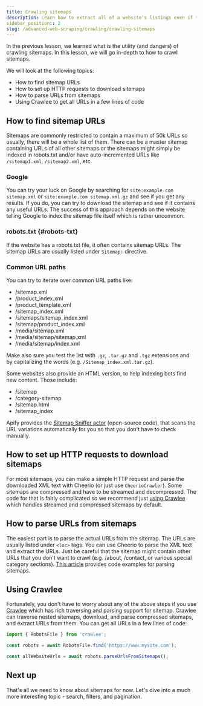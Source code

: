 ```yaml
---
title: Crawling sitemaps
description: Learn how to extract all of a website's listings even if they limit the number of results pages. See code examples for setting up your scraper.
sidebar_position:: 2
slug: /advanced-web-scraping/crawling/crawling-sitemaps
---
```


In the previous lesson, we learned what is the utility (and dangers) of crawling sitemaps. In this lesson, we will go in-depth to how to crawl sitemaps.

We will look at the following topics:

- How to find sitemap URLs
- How to set up HTTP requests to download sitemaps
- How to parse URLs from sitemaps
- Using Crawlee to get all URLs in a few lines of code

## How to find sitemap URLs

Sitemaps are commonly restricted to contain a maximum of 50k URLs so usually, there will be a whole list of them. There can be a master sitemap containing URLs of all other sitemaps or the sitemaps might simply be indexed in robots.txt and/or have auto-incremented URLs like `/sitemap1.xml`, `/sitemap2.xml`, etc.

### Google

You can try your luck on Google by searching for `site:example.com sitemap.xml` or `site:example.com sitemap.xml.gz` and see if you get any results. If you do, you can try to download the sitemap and see if it contains any useful URLs. The success of this approach depends on the website telling Google to index the sitemap file itself which is rather uncommon.

### robots.txt {#robots-txt}

If the website has a robots.txt file, it often contains sitemap URLs. The sitemap URLs are usually listed under `Sitemap:` directive.

### Common URL paths

You can try to iterate over common URL paths like:

- /sitemap.xml
- /product_index.xml
- /product_template.xml
- /sitemap_index.xml
- /sitemaps/sitemap_index.xml
- /sitemap/product_index.xml
- /media/sitemap.xml
- /media/sitemap/sitemap.xml
- /media/sitemap/index.xml

Make also sure you test the list with `.gz`, `.tar.gz` and `.tgz` extensions and by capitalizing the words (e.g. `/Sitemap_index.xml.tar.gz`).

Some websites also provide an HTML version, to help indexing bots find new content. Those include:

- /sitemap
- /category-sitemap
- /sitemap.html
- /sitemap_index

Apify provides the [Sitemap Sniffer actor](https://apify.com/vaclavrut/sitemap-sniffer) (open-source code), that scans the URL variations automatically for you so that you don't have to check manually.

## How to set up HTTP requests to download sitemaps

For most sitemaps, you can make a simple HTTP request and parse the downloaded XML text with Cheerio (or just use `CheerioCrawler`). Some sitemaps are compressed and have to be streamed and decompressed. The code for that is fairly complicated so we recommend just [using Crawlee](#using-crawlee) which handles streamed and compressed sitemaps by default.

## How to parse URLs from sitemaps

The easiest part is to parse the actual URLs from the sitemap. The URLs are usually listed under `<loc>` tags. You can use Cheerio to parse the XML text and extract the URLs. Just be careful that the sitemap might contain other URLs that you don't want to crawl (e.g. /about, /contact, or various special category sections). [This article](/academy/node-js/scraping-from-sitemaps.md) provides code examples for parsing sitemaps.

## Using Crawlee

Fortunately, you don't have to worry about any of the above steps if you use [Crawlee](https://crawlee.dev) which has rich traversing and parsing support for sitemap. Crawlee can traverse nested sitemaps, download, and parse compressed sitemaps, and extract URLs from them. You can get all URLs in a few lines of code:

```js
import { RobotsFile } from 'crawlee';

const robots = await RobotsFile.find('https://www.mysite.com');

const allWebsiteUrls = await robots.parseUrlsFromSitemaps();
```

## Next up

That's all we need to know about sitemaps for now. Let's dive into a much more interesting topic - search, filters, and pagination.
